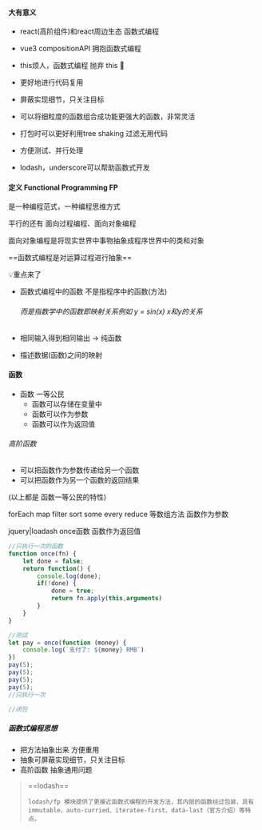 #### 大有意义

- react(高阶组件)和react周边生态 函数式编程



- vue3 compositionAPI 拥抱函数式编程
- this烦人，函数式编程 抛弃 this 🙅



- 更好地进行代码复用
- 屏蔽实现细节，只关注目标
- 可以将细粒度的函数组合成功能更强大的函数，非常灵活



- 打包时可以更好利用tree shaking 过滤无用代码

- 方便测试、并行处理
- lodash，underscore可以帮助函数式开发





#### 定义 Functional Programming FP

是一种编程范式，一种编程思维方式

平行的还有 面向过程编程、面向对象编程



面向对象编程是将现实世界中事物抽象成程序世界中的类和对象

==函数式编程是对运算过程进行抽象==



💡重点来了

- 函数式编程中的函数 不是指程序中的函数(方法)

  ###### 而是指数学中的函数即映射关系例如 y = sin(x) x和y的关系

- 相同输入得到相同输出 -> 纯函数

- 描述数据(函数)之间的映射



#### 函数

- 函数 一等公民
  - 函数可以存储在变量中
  - 函数可以作为参数
  - 函数可以作为返回值



###### 高阶函数

- 可以把函数作为参数传递给另一个函数
- 可以把函数作为另一个函数的返回结果

(以上都是 函数一等公民的特性)



forEach map filter sort some every reduce 等数组方法 函数作为参数



jquery|loadash once函数 函数作为返回值



```js
//只执行一次的函数
function once(fn) {
    let done = false;
    return function() {
        console.log(done);
        if(!done) {
            done = true;
            return fn.apply(this,arguments)
        }
    }
}

//测试
let pay = once(function (money) {
    console.log(`支付了: ${money} RMB`)
})
pay(5);
pay(5);
pay(5);
pay(5);
//只执行一次

//闭包 
```





##### 函数式编程思想

- 把方法抽象出来 方便重用
- 抽象可屏蔽实现细节，只关注目标
- 高阶函数 抽象通用问题





> ==lodash==
>
> `lodash/fp 模块提供了更接近函数式编程的开发方法，其内部的函数经过包装，具有immutable、auto-curried、iteratee-first、data-last（官方介绍）等特点。`

